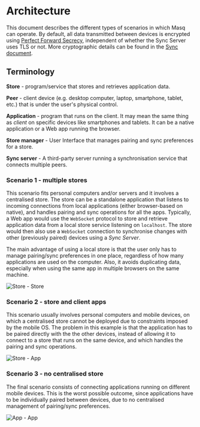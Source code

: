 
# Architecture

This document describes the different types of scenarios in which Masq can operate. By default, all data transmitted between devices is encrypted using [Perfect Forward Secrecy](https://en.wikipedia.org/wiki/Forward_secrecy), independent of whether the Sync Server uses TLS or not. More cryptographic details can be found in the [Sync document](https://github.com/QwantResearch/masq-docs/blob/gh-pages/sync).

## Terminology

**Store** - program/service that stores and retrieves application data.

**Peer** - client device (e.g. desktop computer, laptop, smartphone, tablet, etc.) that is under the user's physical control.

**Application** - program that runs on the client. It may mean the same thing as *client* on specific devices like smartphones and tablets. It can be a native application or a Web app running the browser.

**Store manager** - User Interface that manages pairing and sync preferences for a store.

**Sync server** - A third-party server running a synchronisation service that connects multiple peers.

### Scenario 1 - multiple stores

This scenario fits personal computers and/or servers and it involves a centralised store. The store can be a standalone application that listens to incoming connections from local applications (either browser-based on native), and handles pairing and sync operations for all the apps. Typically, a Web app would use the `WebSocket` protocol to store and retrieve application data from a local store service listening on `localhost`. The store would then also use a `WebSocket` connection to synchronise changes with other (previously paired) devices using a *Sync Server*.

The main advantage of using a local store is that the user only has to manage pairing/sync preferences in one place, regardless of how many applications are used on the computer. Also, it avoids duplicating data, especially when using the same app in multiple browsers on the same machine.

![Store - Store](https://qwantresearch.github.io/masq-docs/img/store-store.png)

### Scenario 2 - store and client apps

This scenario usually involves personal computers and mobile devices, on which a centralised store cannot be deployed due to constraints imposed by the mobile OS. The problem in this example is that the application has to be paired directly with the the other devices, instead of allowing it to connect to a store that runs on the same device, and which handles the pairing and sync operations.

![Store - App](https://qwantresearch.github.io/masq-docs/img/store-app.png)

### Scenario 3 - no centralised store

The final scenario consists of connecting applications running on different mobile devices. This is the worst possible outcome, since applications have to be individually paired between devices, due to no centralised management of pairing/sync preferences.

![App - App](https://qwantresearch.github.io/masq-docs/img/app-app.png)

